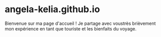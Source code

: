 # angela-kelia.github.io

Bienvenue sur ma page d'accueil ! Je partage avec voustrès brièvement mon expérience en tant que touriste et les bienfaits du voyage.
